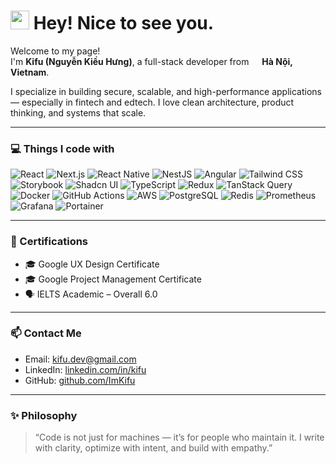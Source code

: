 <h1><img src="https://emojis.slackmojis.com/emojis/images/1531849430/4246/blob-sunglasses.gif" width="30"/> Hey! Nice to see you.</h1>

<p>Welcome to my page!<br>
I'm <b>Kifu (Nguyễn Kiều Hưng)</b>, a full-stack developer from <img src="https://cdn-icons-png.flaticon.com/512/197/197473.png" width="13"/> <b>Hà Nội, Vietnam</b>.</p>

<p>I specialize in building secure, scalable, and high-performance applications — especially in fintech and edtech. I love clean architecture, product thinking, and systems that scale.</p>

---

<h3>💻 Things I code with</h3>
<p>
  <img alt="React" src="https://img.shields.io/badge/-React-45b8d8?style=flat-square&logo=react&logoColor=white" />
  <img alt="Next.js" src="https://img.shields.io/badge/-Next.js-000000?style=flat-square&logo=next.js&logoColor=white" />
  <img alt="React Native" src="https://img.shields.io/badge/-React_Native-61DAFB?style=flat-square&logo=react&logoColor=white" />
  <img alt="NestJS" src="https://img.shields.io/badge/-NestJS-ea2845?style=flat-square&logo=nestjs&logoColor=white" />
  <img alt="Angular" src="https://img.shields.io/badge/-Angular-DD0031?style=flat-square&logo=angular&logoColor=white" />
  <img alt="Tailwind CSS" src="https://img.shields.io/badge/-TailwindCSS-38B2AC?style=flat-square&logo=tailwind-css&logoColor=white" />
  <img alt="Storybook" src="https://img.shields.io/badge/-Storybook-FF4785?style=flat-square&logo=storybook&logoColor=white" />
  <img alt="Shadcn UI" src="https://img.shields.io/badge/-Shadcn_UI-000000?style=flat-square" />
  <img alt="TypeScript" src="https://img.shields.io/badge/-TypeScript-007ACC?style=flat-square&logo=typescript&logoColor=white" />
  <img alt="Redux" src="https://img.shields.io/badge/-Redux-764ABC?style=flat-square&logo=redux&logoColor=white" />
  <img alt="TanStack Query" src="https://img.shields.io/badge/-TanStack_Query-FF4154?style=flat-square" />
  <img alt="Docker" src="https://img.shields.io/badge/-Docker-46a2f1?style=flat-square&logo=docker&logoColor=white" />
  <img alt="GitHub Actions" src="https://img.shields.io/badge/-GitHub_Actions-2088FF?style=flat-square&logo=github-actions&logoColor=white" />
  <img alt="AWS" src="https://img.shields.io/badge/-AWS_S3/EC2-FF9900?style=flat-square&logo=amazon-aws&logoColor=white" />
  <img alt="PostgreSQL" src="https://img.shields.io/badge/-PostgreSQL-336791?style=flat-square&logo=postgresql&logoColor=white" />
  <img alt="Redis" src="https://img.shields.io/badge/-Redis-DC382D?style=flat-square&logo=redis&logoColor=white" />
  <img alt="Prometheus" src="https://img.shields.io/badge/-Prometheus-E6522C?style=flat-square&logo=prometheus&logoColor=white" />
  <img alt="Grafana" src="https://img.shields.io/badge/-Grafana-F46800?style=flat-square&logo=grafana&logoColor=white" />
  <img alt="Portainer" src="https://img.shields.io/badge/-Portainer-13BEF9?style=flat-square&logo=portainer&logoColor=white" />
</p>

---

<h3>📜 Certifications</h3>

<ul>
  <li>🎓 Google UX Design Certificate</li>
  <li>🎓 Google Project Management Certificate</li>
  <li>🗣️ IELTS Academic – Overall 6.0</li>
</ul>

---

<h3>📫 Contact Me</h3>

- Email: <a href="mailto:kifu.dev@gmail.com">kifu.dev@gmail.com</a>  
- LinkedIn: <a href="https://linkedin.com/in/kifu">linkedin.com/in/kifu</a>  
- GitHub: <a href="https://github.com/ImKifu">github.com/ImKifu</a>

---

<h3>✨ Philosophy</h3>

<blockquote>
“Code is not just for machines — it’s for people who maintain it.  
I write with clarity, optimize with intent, and build with empathy.”
</blockquote>
